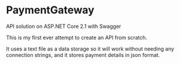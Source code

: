 # PaymentGateway
API solution on ASP.NET Core 2.1 with Swagger

This is my first ever attempt to create an API from scratch.

It uses a text file as a data storage so it will work without needing any connection strings, and it stores payment details in json format.
